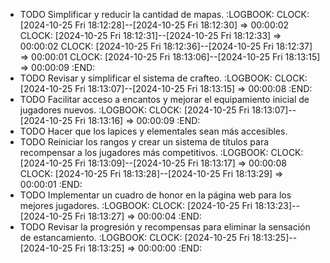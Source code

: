 - TODO Simplificar y reducir la cantidad de mapas.
  :LOGBOOK:
  CLOCK: [2024-10-25 Fri 18:12:28]--[2024-10-25 Fri 18:12:30] =>  00:00:02
  CLOCK: [2024-10-25 Fri 18:12:31]--[2024-10-25 Fri 18:12:33] =>  00:00:02
  CLOCK: [2024-10-25 Fri 18:12:36]--[2024-10-25 Fri 18:12:37] =>  00:00:01
  CLOCK: [2024-10-25 Fri 18:13:06]--[2024-10-25 Fri 18:13:15] =>  00:00:09
  :END:
- TODO Revisar y simplificar el sistema de crafteo.
  :LOGBOOK:
  CLOCK: [2024-10-25 Fri 18:13:07]--[2024-10-25 Fri 18:13:15] =>  00:00:08
  :END:
- TODO Facilitar acceso a encantos y mejorar el equipamiento inicial de jugadores nuevos.
  :LOGBOOK:
  CLOCK: [2024-10-25 Fri 18:13:07]--[2024-10-25 Fri 18:13:16] =>  00:00:09
  :END:
- TODO Hacer que los lapices y elementales sean más accesibles.
- TODO Reiniciar los rangos y crear un sistema de títulos para recompensar a los jugadores más competitivos.
  :LOGBOOK:
  CLOCK: [2024-10-25 Fri 18:13:09]--[2024-10-25 Fri 18:13:17] =>  00:00:08
  CLOCK: [2024-10-25 Fri 18:13:28]--[2024-10-25 Fri 18:13:29] =>  00:00:01
  :END:
- TODO Implementar un cuadro de honor en la página web para los mejores jugadores.
  :LOGBOOK:
  CLOCK: [2024-10-25 Fri 18:13:23]--[2024-10-25 Fri 18:13:27] =>  00:00:04
  :END:
- TODO Revisar la progresión y recompensas para eliminar la sensación de estancamiento.
  :LOGBOOK:
  CLOCK: [2024-10-25 Fri 18:13:25]--[2024-10-25 Fri 18:13:25] =>  00:00:00
  :END: